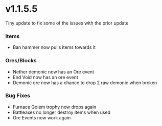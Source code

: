 # v1.1.5.5

Tiny update to fix some of the issues with the prior update

### **Items**

* Ban hammer now pulls items towards it

### **Ores/Blocks**

* Nether demonic now has an Ore event
* End Void now has an ore event
* Demonic ore now has a chance to drop 2 raw demonic when broken

### **Bug Fixes**

* Furnace Golem trophy now drops again
* Battleaxes no longer destroy items when used
* Ore Events now work again
